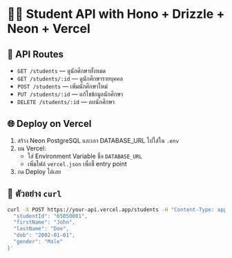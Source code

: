 # 🧑‍🎓 Student API with Hono + Drizzle + Neon + Vercel

## 🔗 API Routes

- `GET /students` — ดูนักศึกษาทั้งหมด
- `GET /students/:id` — ดูนักศึกษารายบุคคล
- `POST /students` — เพิ่มนักศึกษาใหม่
- `PUT /students/:id` — แก้ไขข้อมูลนักศึกษา
- `DELETE /students/:id` — ลบนักศึกษา

## 🌐 Deploy on Vercel
1. สร้าง Neon PostgreSQL และเอา DATABASE_URL ไปใส่ใน `.env`
2. บน Vercel:
   - ใส่ Environment Variable ชื่อ `DATABASE_URL`
   - เพิ่มไฟล์ `vercel.json` เพื่อชี้ entry point
3. กด Deploy ได้เลย

## 🧪 ตัวอย่าง `curl`

```bash
curl -X POST https://your-api.vercel.app/students -H "Content-Type: application/json" -d '{
  "studentId": "65050001",
  "firstName": "John",
  "lastName": "Doe",
  "dob": "2002-01-01",
  "gender": "Male"
}'
```
